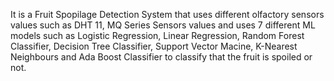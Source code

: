 It is a Fruit Spopilage Detection System that uses different olfactory sensors values such as DHT 11, MQ Series Sensors values and uses 7 different ML models such as Logistic Regression, Linear Regression, Random Forest Classifier, Decision Tree Classifier, Support Vector Macine, K-Nearest Neighbours and Ada Boost Classifier to classify that the fruit is spoiled or not.
